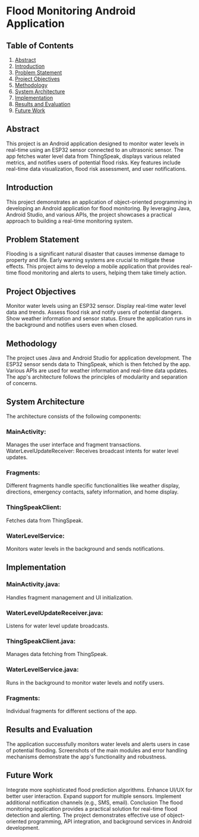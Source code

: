 # Flood Monitoring Android Application
## Table of Contents
1. [Abstract](#abstract)
2. [Introduction](#introduction)
3. [Problem Statement](#problem-statement)
4. [Project Objectives](#project-objectives)
5. [Methodology](#methodology)
6. [System Architecture](#system-architecture)
7. [Implementation](#implementation)
8. [Results and Evaluation](#results-and-evaluation)
9. [Future Work](#future-work)

## Abstract
This project is an Android application designed to monitor water levels in real-time using an ESP32 sensor connected to an ultrasonic sensor. The app fetches water level data from ThingSpeak, displays various related metrics, and notifies users of potential flood risks. Key features include real-time data visualization, flood risk assessment, and user notifications.

## Introduction
This project demonstrates an application of object-oriented programming in developing an Android application for flood monitoring. By leveraging Java, Android Studio, and various APIs, the project showcases a practical approach to building a real-time monitoring system.

## Problem Statement
Flooding is a significant natural disaster that causes immense damage to property and life. Early warning systems are crucial to mitigate these effects. This project aims to develop a mobile application that provides real-time flood monitoring and alerts to users, helping them take timely action.

## Project Objectives
Monitor water levels using an ESP32 sensor.
Display real-time water level data and trends.
Assess flood risk and notify users of potential dangers.
Show weather information and sensor status.
Ensure the application runs in the background and notifies users even when closed.

## Methodology
The project uses Java and Android Studio for application development. The ESP32 sensor sends data to ThingSpeak, which is then fetched by the app. Various APIs are used for weather information and real-time data updates. The app's architecture follows the principles of modularity and separation of concerns.

## System Architecture
The architecture consists of the following components:

### MainActivity: 
Manages the user interface and fragment transactions.
WaterLevelUpdateReceiver: 
Receives broadcast intents for water level updates.
### Fragments: 
Different fragments handle specific functionalities like weather display, directions, emergency contacts, safety information, and home display.
### ThingSpeakClient: 
Fetches data from ThingSpeak.
### WaterLevelService: 
Monitors water levels in the background and sends notifications.

## Implementation
### MainActivity.java: 
Handles fragment management and UI initialization.
### WaterLevelUpdateReceiver.java: 
Listens for water level update broadcasts.
### ThingSpeakClient.java: 
Manages data fetching from ThingSpeak.
### WaterLevelService.java: 
Runs in the background to monitor water levels and notify users.
### Fragments: 
Individual fragments for different sections of the app.

## Results and Evaluation
The application successfully monitors water levels and alerts users in case of potential flooding. Screenshots of the main modules and error handling mechanisms demonstrate the app's functionality and robustness.

## Future Work
Integrate more sophisticated flood prediction algorithms.
Enhance UI/UX for better user interaction.
Expand support for multiple sensors.
Implement additional notification channels (e.g., SMS, email).
Conclusion
The flood monitoring application provides a practical solution for real-time flood detection and alerting. The project demonstrates effective use of object-oriented programming, API integration, and background services in Android development.
